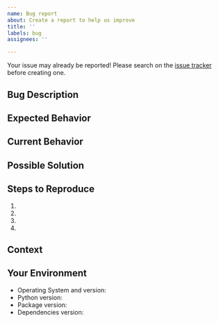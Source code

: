 ```yaml
---
name: Bug report
about: Create a report to help us improve
title: ''
labels: bug
assignees: ''

---
```


Your issue may already be reported!
Please search on the [issue tracker](../) before creating one.

## Bug Description
<!--- A clear and concise description of what the bug is -->

## Expected Behavior
<!--- If you're describing a bug, tell us what should happen -->
<!--- If you're suggesting a change/improvement, tell us how it should work -->

## Current Behavior
<!--- If describing a bug, tell us what happens instead of the expected behavior -->
<!--- If suggesting a change/improvement, explain the difference from current behavior -->

## Possible Solution
<!--- Not obligatory, but suggest a fix/reason for the bug, -->
<!--- or ideas how to implement the addition or change -->

## Steps to Reproduce
<!--- Only for bugs, provide a link to a live example, or an unambiguous set -->
<!--- of steps to reproduce this bug. Include code to reproduce, if relevant -->
1.
2.
3.
4.

## Context
<!--- How has this issue affected you? What are you trying to accomplish? -->
<!--- Providing context helps us come up with a solution that is most useful in the real world -->

## Your Environment
<!--- Include as many relevant details about the environment you experienced the bug in -->
* Operating System and version:
* Python version:
* Package version:
* Dependencies version:
